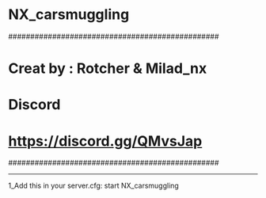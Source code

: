 # NX_carsmuggling
################################################
#       Creat by : Rotcher & Milad_nx          #
#                  Discord                     #
#          https://discord.gg/QMvsJap          #
################################################ 
________________________________________________
1_Add this in your server.cfg:
start NX_carsmuggling
